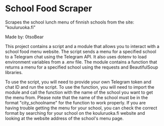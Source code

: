 # School Food Scraper

 Scrapes the school lunch menu of finnish schools from the site: "kouluruoka.fi"

 Made by: 0tsoBear
 
This project contains a script and a module that allows you to interact with a school food menu website. The script sends a menu for a specified school to a Telegram chat using the Telegram API. It also uses dotenv to load environment variables from a .env file. The module contains a function that returns a menu for a specified school using the requests and BeautifulSoup libraries.

To use the script, you will need to provide your own Telegram token and chat ID and run the script. To use the function, you will need to import the module and call the function with the name of the school you want to get the menu from. Please note that the name of the school must be in the format "city_schoolname" for the function to work properly. If you are having trouble getting the menu for your school, you can check the correct format by searching for your school on the kouluruoka.fi website and looking at the website address of the school's menu page.
